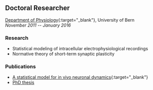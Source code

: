 ## Doctoral Researcher
[Department of Physiology](https://physiologie.unibe.ch/){:target="_blank"}, University of Bern     
*November 2011 -- January 2016*

### Research
- Statistical modeling of intracellular electrophysiological recordings
- Normative theory of short-term synaptic plasticity

### Publications
- [A statistical model for in vivo neuronal dynamics](https://journals.plos.org/plosone/article?id=10.1371/journal.pone.0142435){:target="_blank"}
- [PhD thesis](assets/phd-thesis-surace.pdf)
